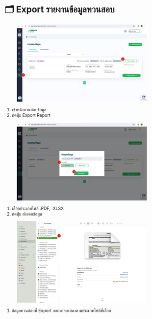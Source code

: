 # 🗂️ Export รายงานข้อมูลทวนสอบ

<figure><img src="../.gitbook/assets/image (227).png" alt=""><figcaption></figcaption></figure>

1. เข้าหน้าทวนสอบข้อมูล
2. กดปุ่ม Export Report



<figure><img src="../.gitbook/assets/image (228).png" alt=""><figcaption></figcaption></figure>

1. เลือกประเภทไฟล์ .PDF, .XLSX
2. กดปุ่ม ส่งออกข้อมูล



<figure><img src="../.gitbook/assets/image (230).png" alt=""><figcaption></figcaption></figure>

1. ข้อมูลทวนสอบที่ Export ออกมาจะแสดงตามประเภทไฟล์ที่เลือก
